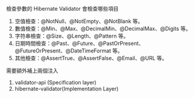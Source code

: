檢查參數的 Hibernate Validator 會檢查哪些項目

1.  空值檢查：@NotNull、@NotEmpty、@NotBlank 等。
2.  數值檢查：@Min、@Max、@DecimalMin、@DecimalMax、@Digits 等。
3.  字符串檢查：@Size、@Length、@Pattern 等。
4.  日期時間檢查：@Past、@Future、@PastOrPresent、@FutureOrPresent、@DateTimeFormat 等。
5.  其他檢查：@AssertTrue、@AssertFalse、@Email、@URL 等。


需要額外補上兩個注入
1. validator-api (Specification layer)
2. hibernate-validator(Implementation Layer)